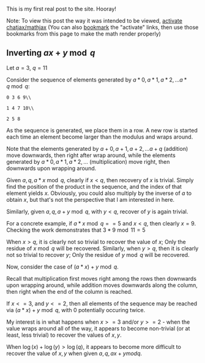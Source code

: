 This is my first real post to the site. Hooray!

Note: To view this post the way it was intended to be viewed, [activate chatjax/mathjax](javascript:(function(){if(window.MathJax===undefined){var%20script%20=%20document.createElement("script");script.type%20=%20"text/javascript";script.src%20=%20"https://cdnjs.cloudflare.com/ajax/libs/mathjax/2.7.1/MathJax.js?config=TeX-AMS_HTML";var%20config%20=%20%27MathJax.Hub.Config({%27%20+%20%27extensions:%20["tex2jax.js"],%27%20+%20%27tex2jax:%20{%20inlineMath:%20[["$","$"],["\\\\\\\\\\\\(","\\\\\\\\\\\\)"]],%20displayMath:%20[["$$","$$"],["\\\\[","\\\\]"]],%20processEscapes:%20true%20},%27%20+%20%27jax:%20["input/TeX","output/HTML-CSS"]%27%20+%20%27});%27%20+%20%27MathJax.Hub.Startup.onload();%27;if%20(window.opera)%20{script.innerHTML%20=%20config}%20else%20{script.text%20=%20config}%20document.getElementsByTagName("head")[0].appendChild(script);(doChatJax=function(){window.setTimeout(doChatJax,1000);MathJax.Hub.Queue(["Typeset",MathJax.Hub]);})();}else{MathJax.Hub.Queue(["Typeset",MathJax.Hub]);}})();) (You can also [bookmark](http://www.math.ucla.edu/~robjohn/math/mathjax.html) the "activate" links, then use those bookmarks from this page to make the math render properly)

Inverting $ax + y \bmod q$
-------
Let $a = 3$, $q = 11$

Consider the sequence of elements generated by $a * 0, a * 1, a * 2, ... a * q \bmod q$:



    0 3 6 9\\
    
    1 4 7 10\\
    
    2 5 8


As the sequence is generated, we place them in a row. A new row is started each time an element become larger than the modulus and wraps around.

Note that the elements generated by $a + 0, a + 1, a + 2, ... a + q$ (addition) move downwards, then right after wrap around, while the elements generated by $a * 0, a * 1, a * 2, ...$ (multiplication) move right, then downwards upon wrapping around.

Given $a, q, a * x \bmod q$, clearly if $x < q$, then recovery of $x$ is trivial. Simply find the position of the product in the sequence, and the index of that element yields $x$. Obviously, you could also multiply by the inverse of $a$ to obtain $x$, but that's not the perspective that I am interested in here.

Similarly, given $a, q, a + y \bmod q$, with $y < q$, recover of $y$ is again trivial. 

For a concrete example, if $a * x \bmod q == 5$ and $x < q$, then clearly $x = 9$. Checking the work demonstrates that $3 * 9 \bmod 11 = 5$

When $x > q$, it is clearly not so trivial to recover the value of $x$; Only the residue of $x \bmod q$ will be recovered.
Similarly, when $y > q$, then it is clearly not so trivial to recover $y$; Only the residue of $y \bmod q$ will be recovered.

Now, consider the case of $(a * x) + y \bmod q$. 

Recall that multiplication first moves right among the rows then downwards upon wrapping around, while addition moves downwards along the column, then right when the end of the column is reached.

If $x <= 3$, and $y <= 2$, then all elements of the sequence may be reached via $(a * x) + y \bmod q$, with $0$ potentially occuring twice. 

My interest is in what happens when $x >= 3$ and/or $y >= 2$ - when the value wraps around all of the way, it appears to become non-trivial (or at least, less trivial) to recover the values of $x, y$.

When $\log(x) + \log(y) > \log(q)$, it appears to become more difficult to recover the value of $x, y$ when given $a, q, ax + y mod q$.

